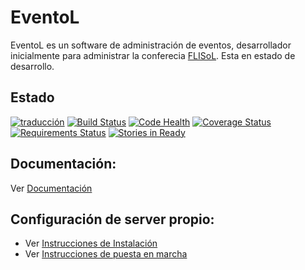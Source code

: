 EventoL
=======

EventoL es un software de administración de eventos, desarrollador inicialmente para administrar la conferecia [FLISoL](http://flisol.info/).
Esta en estado de desarrollo.

Estado
------
[![traducción](https://hosted.weblate.org/widgets/eventol/-/svg-badge.svg)](https://hosted.weblate.org/engage/eventol/?utm_source=widget)
[![Build Status](https://travis-ci.org/GNUtn/eventoL.svg?branch=master)](https://travis-ci.org/GNUtn/eventoL)
[![Code Health](https://landscape.io/github/GNUtn/eventoL/master/landscape.svg?style=flat)](https://landscape.io/github/GNUtn/eventoL/master)
[![Coverage Status](https://coveralls.io/repos/github/GNUtn/eventoL/badge.svg?branch=master)](https://coveralls.io/github/GNUtn/eventoL?branch=master)
[![Requirements Status](https://requires.io/github/GNUtn/eventoL/requirements.svg?branch=master)](https://requires.io/github/GNUtn/eventoL/requirements/?branch=master)
[![Stories in Ready](https://badge.waffle.io/GNUtn/eventoL.svg?label=ready&title=Ready)](http://waffle.io/GNUtn/eventoL)

Documentación:
--------------
Ver [Documentación](http://eventol-docs.readthedocs.org/en/master/)

Configuración de server propio:
-------------------------------

- Ver [Instrucciones de Instalación](https://github.com/GNUtn/eventoL/blob/master/docs/instalacion.md)
- Ver [Instrucciones de puesta en marcha](https://github.com/GNUtn/eventoL/blob/master/docs/puestaEnMarcha.md)
